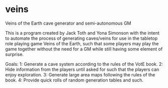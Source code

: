# veins
Veins of the Earth cave generator and semi-autonomous GM

This is a program created by Jack Toth and Yona Simonson with the intent to automate the process of generating caves/veins for use in the tabletop role playing game Veins of the Earth, such that some players may play the game together without the need for a GM while still having some element of surprise.

Goals:
1: Generate a cave system according to the rules of the VotE book. 
2: Hide information from the players until asked for such that the players can enjoy exploration. 
3: Generate large area maps following the rules of the book. 
4: Provide quick rolls of random generation tables and such. 